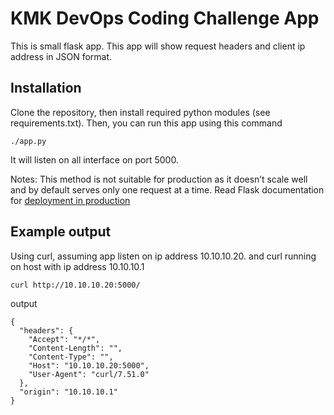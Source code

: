 # KMK DevOps Coding Challenge App

This is small flask app. This app will show request headers and client ip
address in JSON format.

## Installation

Clone the repository, then install required python modules (see requirements.txt).
Then, you can run this app using this command

```
./app.py
```

It will listen on all interface on port 5000.

Notes: This method is not suitable for production as it doesn’t scale well and 
by default serves only one request at a time. Read Flask documentation for 
[deployment in production](http://flask.pocoo.org/docs/0.12/deploying/)

## Example output

Using curl, assuming app listen on ip address 10.10.10.20. and curl running on
host with ip address 10.10.10.1

```
curl http://10.10.10.20:5000/
```

output

```
{
  "headers": {
    "Accept": "*/*",
    "Content-Length": "",
    "Content-Type": "",
    "Host": "10.10.10.20:5000",
    "User-Agent": "curl/7.51.0"
  },
  "origin": "10.10.10.1"
}
```
